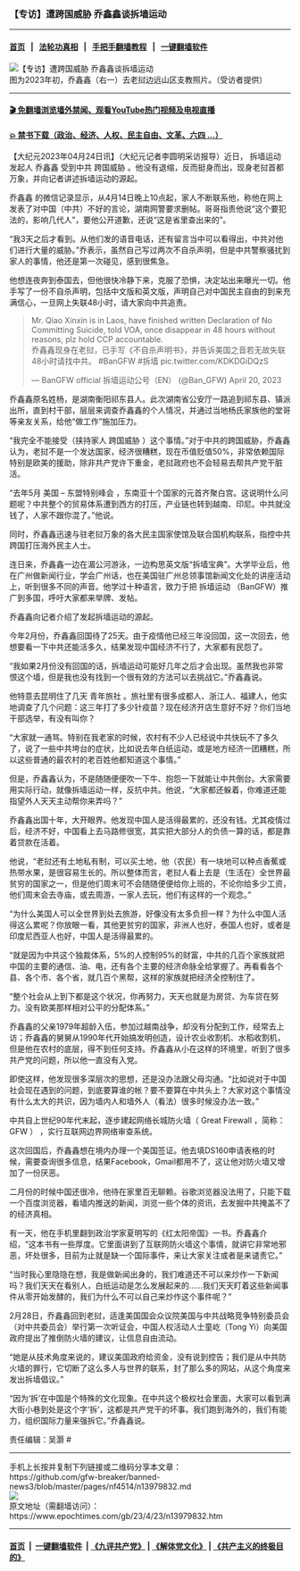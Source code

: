 ### 【专访】遭跨国威胁 乔鑫鑫谈拆墙运动
------------------------

#### [首页](https://github.com/gfw-breaker/banned-news3/blob/master/README.md) &nbsp;&nbsp;|&nbsp;&nbsp; [法轮功真相](https://github.com/begood0513/basic/blob/master/README.md)  &nbsp;&nbsp;|&nbsp;&nbsp; [手把手翻墙教程](https://github.com/gfw-breaker/guides/wiki)  &nbsp;&nbsp;|&nbsp;&nbsp; [一键翻墙软件](https://github.com/gfw-breaker/nogfw/blob/master/README.md)  



<div><img alt="【专访】遭跨国威胁 乔鑫鑫谈拆墙运动" class="attachment-djy_600_400 size-djy_600_400 wp-post-image" src="https://i.epochtimes.com/assets/uploads/2023/04/id13979844-photo_2023-04-23-13.42.29-600x400.jpeg"/>
<div class="caption">
 图为2023年初，乔鑫鑫（右一）去老挝边远山区支教照片。（受访者提供）
</div></div><hr/>

#### [ 🎬  免翻墙浏览墙外禁闻、观看YouTube热门视频及电视直播](https://github.com/gfw-breaker/HelloWorld)

#### [ 💥  禁书下载（政治、经济、人权、民主自由、文革、六四 ...）](https://github.com/gfw-breaker/books/blob/master/README.md)

<div><p>
 【大纪元2023年04月24日讯】（大纪元记者李圆明采访报导）近日，
 <ok href="https://www.epochtimes.com/gb/tag/%E6%8B%86%E5%A2%99%E8%BF%90%E5%8A%A8.html">
  拆墙运动
 </ok>
 发起人
 <ok href="https://www.epochtimes.com/gb/tag/%E4%B9%94%E9%91%AB%E9%91%AB.html">
  乔鑫鑫
 </ok>
 受到中共
 <ok href="https://www.epochtimes.com/gb/tag/%E8%B7%A8%E5%9B%BD%E5%A8%81%E8%83%81.html">
  跨国威胁
 </ok>
 。他没有退缩，反而挺身而出，现身老挝首都万象，并向记者讲述拆墙运动的源起。
</p>
<p>
 <ok href="https://www.epochtimes.com/gb/tag/%E4%B9%94%E9%91%AB%E9%91%AB.html">
  乔鑫鑫
 </ok>
 的微信记录显示，从4月14日晚上10点起，家人不断联系他，称他在网上发表了对中国（中共）不好的言论，湖南网警要求删帖。哥哥指责他说“这个要犯法的，影响几代人”，要他公开道歉，还说“这是省里查出来的”。
</p>
<p>
 “我3天之后才看到。从他们发的语音电话，还有留言当中可以看得出，中共对他们进行大量的威胁。”乔表示，虽然自己写过两次不自杀声明，但是中共警察骚扰到家人的事情，他还是第一次碰见，感到很焦急。
</p>
<p>
 他想连夜奔到泰国去，但他很快冷静下来，克服了恐惧，决定站出来曝光一切。他手写了一份不自杀声明，包括中文版和英文版，声明自己对中国民主自由的到来充满信心，一旦网上失联48小时，请大家向中共追责。
</p>
<p>
</p>
<blockquote class="twitter-tweet">
 <p dir="ltr" lang="zh">
  Mr. Qiao Xinxin is in Laos, have finished written Declaration of No Committing Suicide, told VOA, once disappear in 48 hours without reasons, plz hold CCP accountable.
  <br/>
  乔鑫鑫现身在老挝，已手写《不自杀声明书》，并告诉美国之音若无故失联48小时请找中共。
  <ok href="https://twitter.com/hashtag/BanGFW?src=hash&amp;ref_src=twsrc%5Etfw">
   #BanGFW
  </ok>
  <ok href="https://twitter.com/hashtag/%E6%8B%86%E5%A2%99?src=hash&amp;ref_src=twsrc%5Etfw">
   #拆墙
  </ok>
  <ok href="https://t.co/KDKDGiDQzS">
   pic.twitter.com/KDKDGiDQzS
  </ok>
 </p>
 <p>
  — BanGFW official 拆墙运动公号（EN） (@Ban_GFW)
  <ok href="https://twitter.com/Ban_GFW/status/1648941541770285057?ref_src=twsrc%5Etfw">
   April 20, 2023
  </ok>
 </p>
</blockquote>
<p>
 <p>
  乔鑫鑫原名姓杨，是湖南衡阳祁东县人。此次湖南省公安厅一路追到祁东县、镇派出所，直到村干部，层层来调查乔鑫鑫的个人情况，并通过当地杨氏家族他的堂哥等亲友关系，给他“做工作”施加压力。
 </p>
 <p>
  “我完全不能接受（挟持家人
  <ok href="https://www.epochtimes.com/gb/tag/%E8%B7%A8%E5%9B%BD%E5%A8%81%E8%83%81.html">
   跨国威胁
  </ok>
  ）这个事情。”对于中共的跨国威胁，乔鑫鑫认为，老挝不是一个发达国家，经济很糟糕，现在币值贬值50%，非常依赖国际特别是欧美的援助，除非共产党许下重金，老挝政府也不会轻易去帮共产党干脏活。
 </p>
 <p class="p1">
  <span class="s1">
   “去年5月
  </span>
  <span class="s2">
   美国
  </span>
  <span class="s3">
   –
  </span>
  <span class="s2">
   东盟特别峰会
  </span>
  ，东南亚十个国家的元首齐聚白宫。这说明什么问题呢？中共整个的贸易体系遭到西方的打压，产业链也转到越南、印尼。中共就没钱了，人家不跟你混了。”他说。
 </p>
 <p>
  同时，乔鑫鑫迅速与驻老挝万象的各大民主国家使馆及联合国机构联系，指控中共跨国打压海外民主人士。
 </p>
 <p>
  连日来，乔鑫鑫一边在湄公河游泳，一边构思英文版“拆墙宝典”。大学毕业后，他在广州做新闻行业，学会广州话，也在美国驻广州总领事馆新闻文化处的讲座活动上，听到很多不同的声音。他学过十种语言，致力于把
  <ok href="https://www.epochtimes.com/gb/tag/%E6%8B%86%E5%A2%99%E8%BF%90%E5%8A%A8.html">
   拆墙运动
  </ok>
  （BanGFW）推广到多国，呼吁大家都来举牌、发帖。
 </p>
 <p>
  乔鑫鑫向记者介绍了发起拆墙运动的源起。
 </p>
 <p>
  今年2月份，乔鑫鑫回国待了25天。由于疫情他已经三年没回国，这一次回去，他想要看一下中共还能活多久，结果发现中国经济不行了，大家都有民怨了。
 </p>
 <p>
  “我如果2月份没有回国的话，拆墙运动可能好几年之后才会出现。虽然我也非常恨这个墙，但是我也没有找到一个很有效的方法可以去挑战它。”乔鑫鑫说。
 </p>
 <p>
  他特意去昆明住了几天
  <ok href="https://www.epochtimes.com/gb/tag/%E9%9D%92%E5%B9%B4%E6%97%85%E7%A4%BE.html">
   青年旅社
  </ok>
  。旅社里有很多成都人、浙江人、福建人，他实地调查了几个问题：这三年打了多少针疫苗？现在经济开店生意好不好？你们当地干部选举，有没有叫你？
 </p>
 <p>
  “大家就一通骂。特别在我老家的时候，农村有不少人已经说中共快玩不了多久了，说了一些中共垮台的症状，比如说去年白纸运动，或是地方经济一团糟糕，所以这些普通的最农村的老百姓他都知道这个事情。”
 </p>
 <p>
  但是，乔鑫鑫认为，不是随随便便吹一下牛、抱怨一下就能让中共倒台。大家需要用实际行动，就像拆墙运动一样，反抗中共。他说，“大家都还躲着，你难道还能指望外人天天主动帮你来弄吗？”
 </p>
 <p>
  乔鑫鑫出国十年，大开眼界。他发现中国人是活得最累的，还没有钱。尤其疫情过后，经济不好，中国看上去马路修很宽，其实把大部分人的负债一算的话，都是靠着贷款在活着。
 </p>
 <p>
  他说，“老挝还有土地私有制，可以买土地，他（农民）有一块地可以种点香蕉或热带水果，是很容易生长的。所以整体而言，老挝人看上去是（生活在）全世界最贫穷的国家之一，但是他们周末可不会随随便便给你上班的，不论你给多少工资，他们周末会去寺庙，或去周游，一家人去玩，他们有这样的一个观念。”
 </p>
 <p>
  “为什么美国人可以全世界到处去旅游，好像没有太多负担一样？为什么中国人活得这么累呢？你放眼一看，其他更贫穷的国家，非洲人也好，泰国人也好，或者是印度尼西亚人也好，中国人是活得最累的。
 </p>
 <p>
  “就是因为中共这个独裁体系，5%的人控制95%的财富，中共的几百个家族就把中国的主要的通信、油、电，还有各个主要的经济命脉全给掌握了。再看看各个县、各个市、各个省，就几百个黑帮，这样的家族就把经济全控制住了。
 </p>
 <p>
  “整个社会从上到下都是这个状况，你再努力，天天也就是为房贷、为车贷在努力。没有欧美那样相对公平的分配体系。”
 </p>
 <p>
  乔鑫鑫的父亲1979年超龄入伍，参加过越南战争，却没有分配到工作，经常去上访；乔鑫鑫的舅舅从1990年代开始搞发明创造，设计农业收割机、水稻收割机，但是他在农村的底层，得不到任何支持。乔鑫鑫从小在这样的环境里，听到了很多共产党的问题，所以他一直没有入党。
 </p>
 <p>
  即使这样，他发现很多深层次的思想，还是没办法跟父母沟通。“比如说对于中国社会现在遇到的问题，到底要算谁的帐？要不要算在中共头上？大家对这个事情没有什么太大的共识，因为墙内人和墙外人（看法）很多时候没办法一致。”
 </p>
 <p>
  <span class="s1">
   中共自上世纪90年代末起，逐步建起网络长城防火墙（
  </span>
  <span class="s2">
   Great Firewall
  </span>
  <span class="s1">
   ，简称：
  </span>
  <span class="s2">
   GFW
  </span>
  <span class="s1">
   ）
  </span>
  <span class="s3">
   ，实行互联网边界网络审查系统。
  </span>
 </p>
 <p>
  这次回国后，乔鑫鑫想在境内办理一个美国签证。他去填DS160申请表格的时候，需要查询很多信息，结果Facebook，Gmail都用不了，这让他对防火墙又增加了一份厌恶。
 </p>
 <p>
  二月份的时候中国还很冷，他待在家里百无聊赖。谷歌浏览器没法用了，只能下载一个百度浏览器，看墙内推送的新闻，浏览一些个体的资讯，去发掘中共掩盖不了的经济真相。
 </p>
 <p>
  有一天，他在手机里翻到政治学家夏明写的《红太阳帝国》一书。乔鑫鑫介绍，“这本书有一些厚度。它里面讲到了互联网防火墙这个事情，就讲它非常地邪恶，坏处很多，目前为止就是缺一个国际事件，来让大家关注或者是来谴责它。”
 </p>
 <p>
  “当时我心里隐隐在想，我是做新闻出身的，我们难道还不可以来炒作一下新闻吗？我们天天在看别人，白纸运动是怎么发展起来的……我们天天盯着这些新闻事件从零开始发酵的，我们为什么不可以自己来炒作这个事件呢？”
 </p>
 <p>
  2月28日，乔鑫鑫回到老挝，适逢美国国会众议院美国与中共战略竞争特别委员会（对中共委员会）举行第一次听证会，中国人权活动人士童屹（Tong Yi）向美国政府提出了推倒防火墙的建议，让信息自由流动。
 </p>
 <p>
  “她是从技术角度来说的，建议美国政府给资金，没有说到控告；我们是从中共防火墙的罪行，它切断了这么多人与世界的联系，封了那么多的网站，从这个角度来发出拆墙倡议。”
 </p>
 <p>
  “因为‘拆’在中国是个特殊的文化现象。在中共这个极权社会里面，大家可以看到满大街小巷到处是这个字‘拆’，这都是共产党干的坏事。我们跑到海外的，我们有能力，组织国际力量来强拆它。”乔鑫鑫说。
 </p>
 <p>
  责任编辑：吴灏 #
 </p>
</p></div>
<hr/>
手机上长按并复制下列链接或二维码分享本文章：<br/>
https://github.com/gfw-breaker/banned-news3/blob/master/pages/nf4514/n13979832.md <br/>
<a href='https://github.com/gfw-breaker/banned-news3/blob/master/pages/nf4514/n13979832.md'><img src='https://github.com/gfw-breaker/banned-news3/blob/master/pages/nf4514/n13979832.md.png'/></a> <br/>
原文地址（需翻墙访问）：https://www.epochtimes.com/gb/23/4/23/n13979832.htm


------------------------
#### [首页](https://github.com/gfw-breaker/banned-news3/blob/master/README.md) &nbsp;|&nbsp; [一键翻墙软件](https://github.com/gfw-breaker/nogfw/blob/master/README.md) &nbsp;| [《九评共产党》](https://github.com/gfw-breaker/9ping.md/blob/master/README.md#九评之一评共产党是什么) | [《解体党文化》](https://github.com/gfw-breaker/jtdwh.md/blob/master/README.md) | [《共产主义的终极目的》](https://github.com/gfw-breaker/gczydzjmd.md/blob/master/README.md)


<img src='http://gfw-breaker.win/banned-news3/pages/nf4514/n13979832.md' width='0px' height='0px'/>